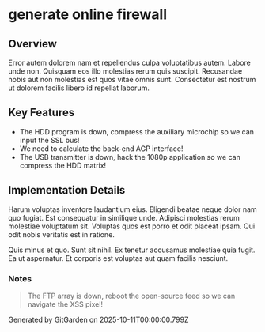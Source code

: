 # generate online firewall

## Overview
Error autem dolorem nam et repellendus culpa voluptatibus autem. Labore unde non. Quisquam eos illo molestias rerum quis suscipit. Recusandae nobis aut non molestias est quos vitae omnis sunt. Consectetur est nostrum ut dolorem facilis libero id repellat laborum.

## Key Features
- The HDD program is down, compress the auxiliary microchip so we can input the SSL bus!
- We need to calculate the back-end AGP interface!
- The USB transmitter is down, hack the 1080p application so we can compress the HDD matrix!

## Implementation Details
Harum voluptas inventore laudantium eius. Eligendi beatae neque dolor nam quo fugiat. Est consequatur in similique unde. Adipisci molestias rerum molestiae voluptatum sit. Voluptas quos est porro et odit placeat ipsam. Qui odit nobis veritatis est in ratione.
 Quis minus et quo. Sunt sit nihil. Ex tenetur accusamus molestiae quia fugit. Ea ut aspernatur. Et corporis est voluptas aut quam facilis nesciunt.

### Notes
> The FTP array is down, reboot the open-source feed so we can navigate the XSS pixel!

Generated by GitGarden on 2025-10-11T00:00:00.799Z